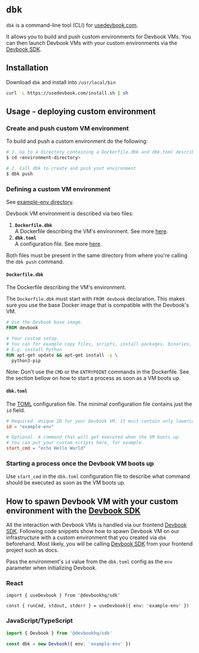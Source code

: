 # `dbk`
`dbk` is a command-line tool (CLI) for [usedevbook.com](https://www.usedevbook.com/).

It allows you to build and push custom environments for Devbook VMs. You can then launch Devbook VMs with your custom environments via the [Devbook SDK](https://github.com/devbookhq/sdk).


## Installation
Download `dbk` and install into `/usr/local/bin`

```sh
curl -L https://usedevbook.com/install.sh | sh
```

## Usage - deploying custom environment
### Create and push custom VM environment
To build and push a custom environment do the following:
```sh
# 1. Go to a directory containing a Dockerfile.dbk and dbk.toml describing your custom VM environment
$ cd <environment-directory>

# 2. Call dbk to create and push yout environment
$ dbk push
```

### Defining a custom VM environment
See [example-env directory](./example-env).

Devbook VM environment is described via two files:
1. **`Dockerfile.dbk`** <br/>
A Dockerfile describing the VM's environment. See more [here](#Dockerfiledbk).
2. **`dbk.toml`** <br/>
A configuration file. See more [here](#dbktoml).

Both files must be present in the same directory from where you're calling the `dbk push` command.

#### `Dockerfile.dbk`
The Dockerfile describing the VM's environment.

The `Dockerfile.dbk` must start with `FROM devbook` declaration. This makes sure you use the base Docker image that is compatible with the Devbook's VM.

```dockerfile
# Use the Devbook base image.
FROM devbook

# Your custom setup.
# You can for example copy files, scripts, install packages, binaries, etc.
# E.g. install Python
RUN apt-get update && apt-get install -y \
  python3-pip
```

Note: Don't use the `CMD` or the `ENTRYPOINT` commands in the Dockerfile. See the section bellow on how to start a process as soon as a VM boots up.

#### `dbk.toml`
The [TOML](https://toml.io/en/) configuration file. The minimal configuration file contains just the `id` field.

```toml
# Required. Unique ID for your Devbook VM. It must contain only lowercase letters, numbers or dash "-" and it must start with a letter.
id = "example-env"

# Optional. A command that will get executed when the VM boots up.
# You can put your custom scripts here, for example.
start_cmd = "echo Hello World"
```

### Starting a process once the Devbook VM boots up
Use `start_cmd` in the `dbk.toml` configuration file to describe what command should be executed as soon as the VM boots up.

## How to spawn Devbook VM with your custom environment with the [Devbook SDK](https://github.com/devbookhq/sdk)
All the interaction with Devbook VMs is handled via our frontend [Devbook SDK](https://github.com/devbookhq/sdk).
Following code snippets show how to spawn Devbook VM on our infrastructure with a custom environment that you created via `dbk` beforehand.
Most likely, you will be calling [Devbook SDK](https://github.com/devbookhq/sdk) from your frontend project such as docs.

Pass the environment's `id` value from the `dbk.toml` config as the `env` parameter when initializing Devbook.
### React
```tsx
import { useDevbook } from '@devbookhq/sdk'

const { runCmd, stdout, stderr } = useDevbook({ env: 'example-env' })
```

### JavaScript/TypeScript
```ts
import { Devbook } from '@devbookhq/sdk'

const dbk = new Devbook({ env: 'example-env' })
```
